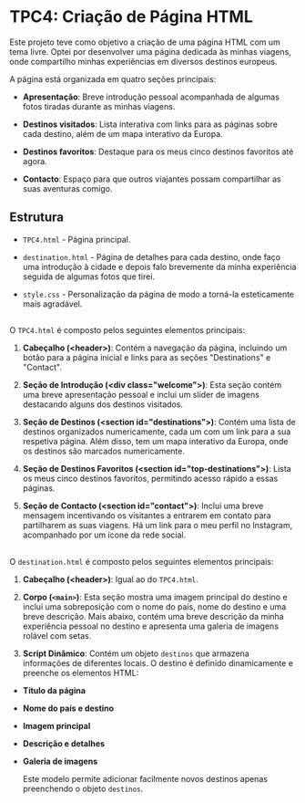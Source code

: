 # TPC4: Criação de Página HTML

Este projeto teve como objetivo a criação de uma página HTML com um tema livre. Optei por desenvolver uma página dedicada às minhas viagens, onde compartilho minhas experiências em diversos destinos europeus.

A página está organizada em quatro seções principais:

- **Apresentação**: Breve introdução pessoal acompanhada de algumas fotos tiradas durante as minhas viagens.

- **Destinos visitados**: Lista interativa com links para as páginas sobre cada destino, além de um mapa interativo da Europa.

- **Destinos favoritos**: Destaque para os meus cinco destinos favoritos até agora.

- **Contacto**:  Espaço para que outros viajantes possam compartilhar as suas aventuras comigo.


## Estrutura

- `TPC4.html` - Página principal.

- `destination.html` - Página de detalhes para cada destino, onde faço uma introdução à cidade e depois falo brevemente da minha experiência seguida de algumas fotos que tirei.

- `style.css` - Personalização da página de modo a torná-la esteticamente mais agradável.


##
O `TPC4.html` é composto pelos seguintes elementos principais:

1. **Cabeçalho (\<header>)**: Contém a navegação da página, incluindo um botão para a página inicial e links para as seções "Destinations" e "Contact".

2. **Seção de Introdução (\<div class="welcome">)**: Esta seção contém uma breve apresentação pessoal e inclui um slider de imagens destacando alguns dos destinos visitados. 

3. **Seção de Destinos (\<section id="destinations">)**: Contém uma lista de destinos organizados numericamente, cada um com um link para a sua respetiva página. Além disso, tem um mapa interativo da Europa, onde os destinos são marcados numericamente.

4. **Seção de Destinos Favoritos (\<section id="top-destinations">)**: Lista os meus cinco destinos favoritos, permitindo acesso rápido a essas páginas.

5. **Seção de Contacto (\<section id="contact">)**: Inclui uma breve mensagem incentivando os visitantes a entrarem em contato para partilharem as suas viagens. Há um link para o meu perfil no Instagram, acompanhado por um ícone da rede social.


##
O `destination.html` é composto pelos seguintes elementos principais:

1. **Cabeçalho (\<header>)**: Igual ao do `TPC4.html`.

2. **Corpo (`<main>`)**: Esta seção mostra uma imagem principal do destino e inclui uma sobreposição com o nome do país, nome do destino e uma breve descrição. Mais abaixo, contém uma breve descrição da minha experiência pessoal no destino e apresenta uma galeria de imagens rolável com setas.

3. **Script Dinâmico**: Contém um objeto `destinos` que armazena informações de diferentes locais. O destino é definido dinamicamente e preenche os elementos HTML:
  - **Título da página**
  - **Nome do país e destino**
  - **Imagem principal**
  - **Descrição e detalhes**
  - **Galeria de imagens**

    Este modelo permite adicionar facilmente novos destinos apenas preenchendo o objeto `destinos`.